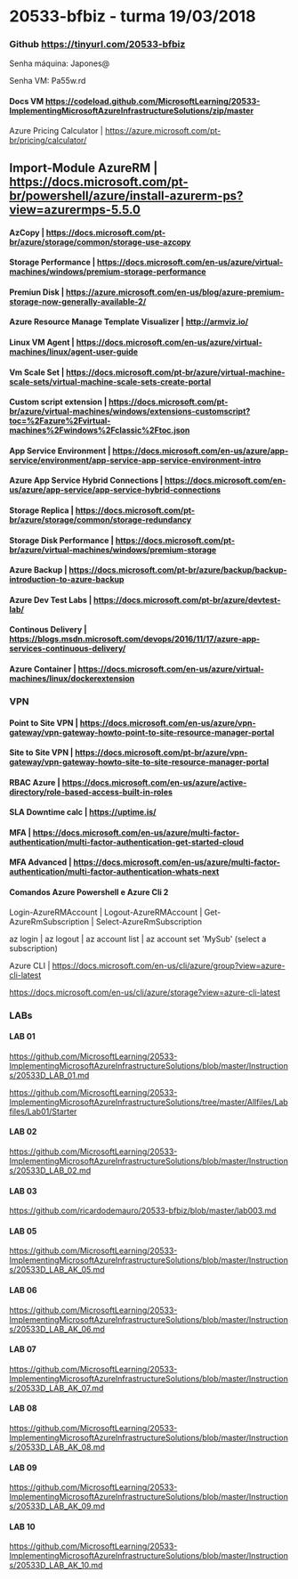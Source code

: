 # 20533-bfbiz - turma 19/03/2018

### Github https://tinyurl.com/20533-bfbiz

Senha máquina: Japones@

Senha VM: Pa55w.rd

#### Docs VM https://codeload.github.com/MicrosoftLearning/20533-ImplementingMicrosoftAzureInfrastructureSolutions/zip/master

Azure Pricing Calculator | https://azure.microsoft.com/pt-br/pricing/calculator/

## Import-Module AzureRM | https://docs.microsoft.com/pt-br/powershell/azure/install-azurerm-ps?view=azurermps-5.5.0

#### AzCopy | https://docs.microsoft.com/pt-br/azure/storage/common/storage-use-azcopy

#### Storage Performance | https://docs.microsoft.com/en-us/azure/virtual-machines/windows/premium-storage-performance

#### Premiun Disk | https://azure.microsoft.com/en-us/blog/azure-premium-storage-now-generally-available-2/

#### Azure Resource Manage Template Visualizer | http://armviz.io/

#### Linux VM Agent | https://docs.microsoft.com/en-us/azure/virtual-machines/linux/agent-user-guide

#### Vm Scale Set | https://docs.microsoft.com/pt-br/azure/virtual-machine-scale-sets/virtual-machine-scale-sets-create-portal

#### Custom script extension | https://docs.microsoft.com/pt-br/azure/virtual-machines/windows/extensions-customscript?toc=%2Fazure%2Fvirtual-machines%2Fwindows%2Fclassic%2Ftoc.json

#### App Service Environment | https://docs.microsoft.com/en-us/azure/app-service/environment/app-service-app-service-environment-intro

#### Azure App Service Hybrid Connections | https://docs.microsoft.com/en-us/azure/app-service/app-service-hybrid-connections

#### Storage Replica | https://docs.microsoft.com/pt-br/azure/storage/common/storage-redundancy

#### Storage Disk Performance | https://docs.microsoft.com/pt-br/azure/virtual-machines/windows/premium-storage

#### Azure Backup | https://docs.microsoft.com/pt-br/azure/backup/backup-introduction-to-azure-backup

#### Azure Dev Test Labs | https://docs.microsoft.com/pt-br/azure/devtest-lab/

#### Continous Delivery | https://blogs.msdn.microsoft.com/devops/2016/11/17/azure-app-services-continuous-delivery/

#### Azure Container | https://docs.microsoft.com/en-us/azure/virtual-machines/linux/dockerextension

### VPN

#### Point to Site VPN | https://docs.microsoft.com/en-us/azure/vpn-gateway/vpn-gateway-howto-point-to-site-resource-manager-portal

#### Site to Site VPN  | https://docs.microsoft.com/pt-br/azure/vpn-gateway/vpn-gateway-howto-site-to-site-resource-manager-portal

#### RBAC Azure | https://docs.microsoft.com/en-us/azure/active-directory/role-based-access-built-in-roles

#### SLA Downtime calc | https://uptime.is/

#### MFA | https://docs.microsoft.com/en-us/azure/multi-factor-authentication/multi-factor-authentication-get-started-cloud

#### MFA Advanced | https://docs.microsoft.com/en-us/azure/multi-factor-authentication/multi-factor-authentication-whats-next

#### Comandos Azure Powershell e Azure Cli 2

Login-AzureRMAccount | Logout-AzureRMAccount | Get-AzureRmSubscription | Select-AzureRmSubscription

az login | az logout | az account list | az account set 'MySub' (select a subscription)

Azure CLI | https://docs.microsoft.com/en-us/cli/azure/group?view=azure-cli-latest

https://docs.microsoft.com/en-us/cli/azure/storage?view=azure-cli-latest

### LABs

#### LAB 01

https://github.com/MicrosoftLearning/20533-ImplementingMicrosoftAzureInfrastructureSolutions/blob/master/Instructions/20533D_LAB_01.md

https://github.com/MicrosoftLearning/20533-ImplementingMicrosoftAzureInfrastructureSolutions/tree/master/Allfiles/Labfiles/Lab01/Starter

#### LAB 02 

https://github.com/MicrosoftLearning/20533-ImplementingMicrosoftAzureInfrastructureSolutions/blob/master/Instructions/20533D_LAB_02.md

#### LAB 03

https://github.com/ricardodemauro/20533-bfbiz/blob/master/lab003.md

#### LAB 05 

https://github.com/MicrosoftLearning/20533-ImplementingMicrosoftAzureInfrastructureSolutions/blob/master/Instructions/20533D_LAB_AK_05.md

#### LAB 06

https://github.com/MicrosoftLearning/20533-ImplementingMicrosoftAzureInfrastructureSolutions/blob/master/Instructions/20533D_LAB_AK_06.md

#### LAB 07

https://github.com/MicrosoftLearning/20533-ImplementingMicrosoftAzureInfrastructureSolutions/blob/master/Instructions/20533D_LAB_AK_07.md

#### LAB 08

https://github.com/MicrosoftLearning/20533-ImplementingMicrosoftAzureInfrastructureSolutions/blob/master/Instructions/20533D_LAB_AK_08.md

#### LAB 09

https://github.com/MicrosoftLearning/20533-ImplementingMicrosoftAzureInfrastructureSolutions/blob/master/Instructions/20533D_LAB_AK_09.md

#### LAB 10

https://github.com/MicrosoftLearning/20533-ImplementingMicrosoftAzureInfrastructureSolutions/blob/master/Instructions/20533D_LAB_AK_10.md
